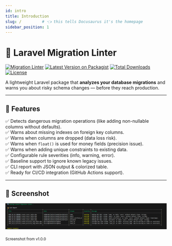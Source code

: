 ```yaml
---
id: intro
title: Introduction
slug: /         # 👈 this tells Docusaurus it's the homepage
sidebar_position: 1
---
```


# 🧩 Laravel Migration Linter

[![Migration Linter](https://github.com/muhammad-sufyan5/sufyan-laravel-migration-lint-package/actions/workflows/migration-linter.yml/badge.svg)](https://github.com/muhammad-sufyan5/sufyan-laravel-migration-lint-package/actions)
[![Latest Version on Packagist](https://img.shields.io/packagist/v/sufyandev/laravel-migration-linter.svg?style=flat-square)](https://packagist.org/packages/sufyandev/laravel-migration-linter)
[![Total Downloads](https://img.shields.io/packagist/dt/sufyandev/laravel-migration-linter.svg?style=flat-square)](https://packagist.org/packages/sufyandev/laravel-migration-linter)
[![License](https://img.shields.io/badge/license-MIT-green.svg?style=flat-square)](https://github.com/muhammad-sufyan5/sufyan-laravel-migration-lint-package/blob/main/LICENSE)


A lightweight Laravel package that **analyzes your database migrations** and warns you about risky schema changes — before they reach production.

---

## 🚀 Features

✅ Detects dangerous migration operations (like adding non-nullable columns without defaults).  
✅ Warns about missing indexes on foreign key columns.  
✅ Warns when columns are dropped (data loss risk).  
✅ Warns when `float()` is used for money fields (precision issue).  
✅ Warns when adding unique constraints to existing data.  
✅ Configurable rule severities (info, warning, error).  
✅ Baseline support to ignore known legacy issues.  
✅ CLI report with JSON output & colorized table.  
✅ Ready for CI/CD integration (GitHub Actions support).

---

## 📸 Screenshot

<img src="img/migrate-lint-report.png" alt="Laravel Migration Linter report" width="900" />

<sub>Screenshot from v1.0.0</sub>
